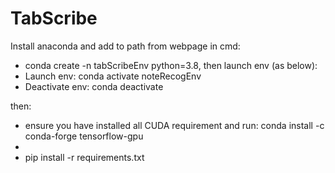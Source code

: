 # TabScribe

Install anaconda and add to path from webpage
in cmd:
- conda create -n tabScribeEnv python=3.8,
    then launch env (as below):
- Launch env:
    conda activate noteRecogEnv
- Deactivate env:
    conda deactivate

then: 
- ensure you have installed all CUDA requirement and run: conda install -c conda-forge tensorflow-gpu
- 
- pip install -r requirements.txt